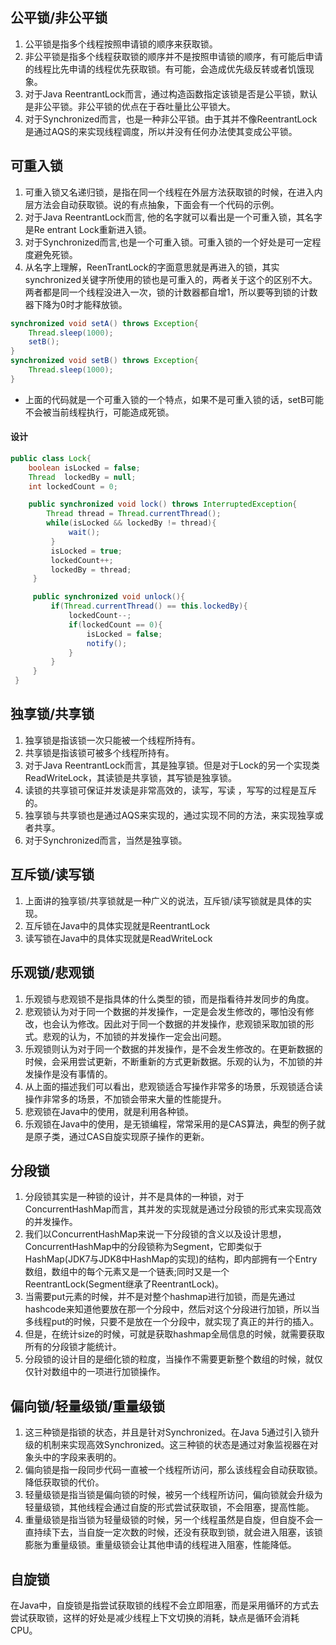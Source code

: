 ## 公平锁/非公平锁
1. 公平锁是指多个线程按照申请锁的顺序来获取锁。
2. 非公平锁是指多个线程获取锁的顺序并不是按照申请锁的顺序，有可能后申请的线程比先申请的线程优先获取锁。有可能，会造成优先级反转或者饥饿现象。
3. 对于Java ReentrantLock而言，通过构造函数指定该锁是否是公平锁，默认是非公平锁。非公平锁的优点在于吞吐量比公平锁大。
4. 对于Synchronized而言，也是一种非公平锁。由于其并不像ReentrantLock是通过AQS的来实现线程调度，所以并没有任何办法使其变成公平锁。

## 可重入锁
1. 可重入锁又名递归锁，是指在同一个线程在外层方法获取锁的时候，在进入内层方法会自动获取锁。说的有点抽象，下面会有一个代码的示例。
2. 对于Java ReentrantLock而言, 他的名字就可以看出是一个可重入锁，其名字是Re entrant Lock重新进入锁。
3. 对于Synchronized而言,也是一个可重入锁。可重入锁的一个好处是可一定程度避免死锁。
4. 从名字上理解，ReenTrantLock的字面意思就是再进入的锁，其实synchronized关键字所使用的锁也是可重入的，两者关于这个的区别不大。两者都是同一个线程没进入一次，锁的计数器都自增1，所以要等到锁的计数器下降为0时才能释放锁。
```java
synchronized void setA() throws Exception{
    Thread.sleep(1000);
    setB();
}
synchronized void setB() throws Exception{
    Thread.sleep(1000);
}
```
* 上面的代码就是一个可重入锁的一个特点，如果不是可重入锁的话，setB可能不会被当前线程执行，可能造成死锁。
#### 设计
```java
public class Lock{
    boolean isLocked = false;
    Thread  lockedBy = null;
    int lockedCount = 0;

    public synchronized void lock() throws InterruptedException{
        Thread thread = Thread.currentThread();
        while(isLocked && lockedBy != thread){
             wait();
         }
         isLocked = true;
         lockedCount++;
         lockedBy = thread;
     }

     public synchronized void unlock(){
         if(Thread.currentThread() == this.lockedBy){
             lockedCount--;
             if(lockedCount == 0){
                 isLocked = false;
                 notify();
             }
         }
     }
 }
```

## 独享锁/共享锁
1. 独享锁是指该锁一次只能被一个线程所持有。
2. 共享锁是指该锁可被多个线程所持有。
3. 对于Java ReentrantLock而言，其是独享锁。但是对于Lock的另一个实现类ReadWriteLock，其读锁是共享锁，其写锁是独享锁。
4. 读锁的共享锁可保证并发读是非常高效的，读写，写读 ，写写的过程是互斥的。
5. 独享锁与共享锁也是通过AQS来实现的，通过实现不同的方法，来实现独享或者共享。
6. 对于Synchronized而言，当然是独享锁。

## 互斥锁/读写锁
1. 上面讲的独享锁/共享锁就是一种广义的说法，互斥锁/读写锁就是具体的实现。
2. 互斥锁在Java中的具体实现就是ReentrantLock
3. 读写锁在Java中的具体实现就是ReadWriteLock

## 乐观锁/悲观锁
1. 乐观锁与悲观锁不是指具体的什么类型的锁，而是指看待并发同步的角度。
2. 悲观锁认为对于同一个数据的并发操作，一定是会发生修改的，哪怕没有修改，也会认为修改。因此对于同一个数据的并发操作，悲观锁采取加锁的形式。悲观的认为，不加锁的并发操作一定会出问题。
3. 乐观锁则认为对于同一个数据的并发操作，是不会发生修改的。在更新数据的时候，会采用尝试更新，不断重新的方式更新数据。乐观的认为，不加锁的并发操作是没有事情的。
4. 从上面的描述我们可以看出，悲观锁适合写操作非常多的场景，乐观锁适合读操作非常多的场景，不加锁会带来大量的性能提升。
5. 悲观锁在Java中的使用，就是利用各种锁。
6. 乐观锁在Java中的使用，是无锁编程，常常采用的是CAS算法，典型的例子就是原子类，通过CAS自旋实现原子操作的更新。

## 分段锁
1. 分段锁其实是一种锁的设计，并不是具体的一种锁，对于ConcurrentHashMap而言，其并发的实现就是通过分段锁的形式来实现高效的并发操作。
2. 我们以ConcurrentHashMap来说一下分段锁的含义以及设计思想，ConcurrentHashMap中的分段锁称为Segment，它即类似于HashMap(JDK7与JDK8中HashMap的实现)的结构，即内部拥有一个Entry数组，数组中的每个元素又是一个链表;同时又是一个ReentrantLock(Segment继承了ReentrantLock)。
3. 当需要put元素的时候，并不是对整个hashmap进行加锁，而是先通过hashcode来知道他要放在那一个分段中，然后对这个分段进行加锁，所以当多线程put的时候，只要不是放在一个分段中，就实现了真正的并行的插入。
4. 但是，在统计size的时候，可就是获取hashmap全局信息的时候，就需要获取所有的分段锁才能统计。
5. 分段锁的设计目的是细化锁的粒度，当操作不需要更新整个数组的时候，就仅仅针对数组中的一项进行加锁操作。

## 偏向锁/轻量级锁/重量级锁
1. 这三种锁是指锁的状态，并且是针对Synchronized。在Java 5通过引入锁升级的机制来实现高效Synchronized。这三种锁的状态是通过对象监视器在对象头中的字段来表明的。
2. 偏向锁是指一段同步代码一直被一个线程所访问，那么该线程会自动获取锁。降低获取锁的代价。
3. 轻量级锁是指当锁是偏向锁的时候，被另一个线程所访问，偏向锁就会升级为轻量级锁，其他线程会通过自旋的形式尝试获取锁，不会阻塞，提高性能。
4. 重量级锁是指当锁为轻量级锁的时候，另一个线程虽然是自旋，但自旋不会一直持续下去，当自旋一定次数的时候，还没有获取到锁，就会进入阻塞，该锁膨胀为重量级锁。重量级锁会让其他申请的线程进入阻塞，性能降低。

## 自旋锁
在Java中，自旋锁是指尝试获取锁的线程不会立即阻塞，而是采用循环的方式去尝试获取锁，这样的好处是减少线程上下文切换的消耗，缺点是循环会消耗CPU。